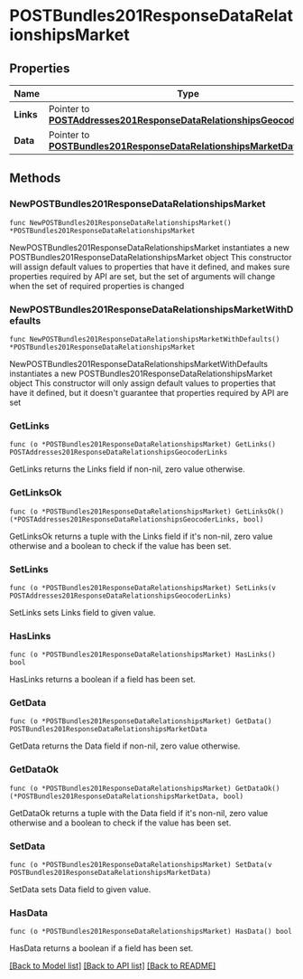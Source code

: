 # POSTBundles201ResponseDataRelationshipsMarket

## Properties

Name | Type | Description | Notes
------------ | ------------- | ------------- | -------------
**Links** | Pointer to [**POSTAddresses201ResponseDataRelationshipsGeocoderLinks**](POSTAddresses201ResponseDataRelationshipsGeocoderLinks.md) |  | [optional] 
**Data** | Pointer to [**POSTBundles201ResponseDataRelationshipsMarketData**](POSTBundles201ResponseDataRelationshipsMarketData.md) |  | [optional] 

## Methods

### NewPOSTBundles201ResponseDataRelationshipsMarket

`func NewPOSTBundles201ResponseDataRelationshipsMarket() *POSTBundles201ResponseDataRelationshipsMarket`

NewPOSTBundles201ResponseDataRelationshipsMarket instantiates a new POSTBundles201ResponseDataRelationshipsMarket object
This constructor will assign default values to properties that have it defined,
and makes sure properties required by API are set, but the set of arguments
will change when the set of required properties is changed

### NewPOSTBundles201ResponseDataRelationshipsMarketWithDefaults

`func NewPOSTBundles201ResponseDataRelationshipsMarketWithDefaults() *POSTBundles201ResponseDataRelationshipsMarket`

NewPOSTBundles201ResponseDataRelationshipsMarketWithDefaults instantiates a new POSTBundles201ResponseDataRelationshipsMarket object
This constructor will only assign default values to properties that have it defined,
but it doesn't guarantee that properties required by API are set

### GetLinks

`func (o *POSTBundles201ResponseDataRelationshipsMarket) GetLinks() POSTAddresses201ResponseDataRelationshipsGeocoderLinks`

GetLinks returns the Links field if non-nil, zero value otherwise.

### GetLinksOk

`func (o *POSTBundles201ResponseDataRelationshipsMarket) GetLinksOk() (*POSTAddresses201ResponseDataRelationshipsGeocoderLinks, bool)`

GetLinksOk returns a tuple with the Links field if it's non-nil, zero value otherwise
and a boolean to check if the value has been set.

### SetLinks

`func (o *POSTBundles201ResponseDataRelationshipsMarket) SetLinks(v POSTAddresses201ResponseDataRelationshipsGeocoderLinks)`

SetLinks sets Links field to given value.

### HasLinks

`func (o *POSTBundles201ResponseDataRelationshipsMarket) HasLinks() bool`

HasLinks returns a boolean if a field has been set.

### GetData

`func (o *POSTBundles201ResponseDataRelationshipsMarket) GetData() POSTBundles201ResponseDataRelationshipsMarketData`

GetData returns the Data field if non-nil, zero value otherwise.

### GetDataOk

`func (o *POSTBundles201ResponseDataRelationshipsMarket) GetDataOk() (*POSTBundles201ResponseDataRelationshipsMarketData, bool)`

GetDataOk returns a tuple with the Data field if it's non-nil, zero value otherwise
and a boolean to check if the value has been set.

### SetData

`func (o *POSTBundles201ResponseDataRelationshipsMarket) SetData(v POSTBundles201ResponseDataRelationshipsMarketData)`

SetData sets Data field to given value.

### HasData

`func (o *POSTBundles201ResponseDataRelationshipsMarket) HasData() bool`

HasData returns a boolean if a field has been set.


[[Back to Model list]](../README.md#documentation-for-models) [[Back to API list]](../README.md#documentation-for-api-endpoints) [[Back to README]](../README.md)


